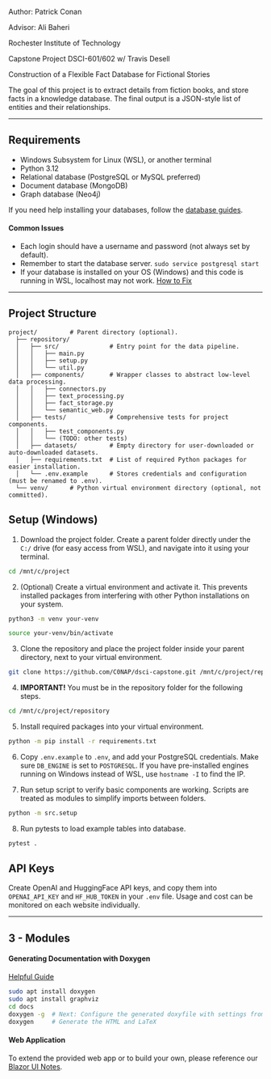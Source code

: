 
Author: Patrick Conan

Advisor: Ali Baheri

Rochester Institute of Technology

Capstone Project DSCI-601/602 w/ Travis Desell

Construction of a Flexible Fact Database for Fictional Stories

The goal of this project is to extract details from fiction books, and store facts in a knowledge database. The final output is a JSON-style list of entities and their relationships.

---

## Requirements

- Windows Subsystem for Linux (WSL), or another terminal
- Python 3.12
- Relational database (PostgreSQL or MySQL preferred)
- Document database (MongoDB)
- Graph database (Neo4j)

If you need help installing your databases, follow the [database guides](docs/database_instructions.md).

#### Common Issues
- Each login should have a username and password (not always set by default).
- Remember to start the database server. `sudo service postgresql start`
- If your database is installed on your OS (Windows) and this code is running in WSL, localhost may not work. [How to Fix](docs/database_instructions.md)

---

## Project Structure

```
project/		 # Parent directory (optional).
  ├── repository/
  │   ├── src/              # Entry point for the data pipeline.
  │   │   ├── main.py
  │   │   ├── setup.py
  │   │   └── util.py
  │   ├── components/       # Wrapper classes to abstract low-level data processing.
  │   │   ├── connectors.py
  │   │   ├── text_processing.py
  │   │   ├── fact_storage.py
  │   │   └── semantic_web.py
  │   ├── tests/            # Comprehensive tests for project components.
  │   │   ├── test_components.py
  │   │   └── (TODO: other tests)
  │   ├── datasets/         # Empty directory for user-downloaded or auto-downloaded datasets.
  │   ├── requirements.txt  # List of required Python packages for easier installation.
  │   └── .env.example      # Stores credentials and configuration (must be renamed to .env).
  └── venv/ 	 # Python virtual environment directory (optional, not committed).
```


## Setup (Windows)

1. Download the project folder. Create a parent folder directly under the `C:/` drive (for easy access from WSL), and navigate into it using your terminal.
```bash
cd /mnt/c/project
```

2. (Optional) Create a virtual environment and activate it. This prevents installed packages from interfering with other Python installations on your system.
```bash
python3 -m venv your-venv
```
```bash
source your-venv/bin/activate
```

3. Clone the repository and place the project folder inside your parent directory, next to your virtual environment.
```bash
git clone https://github.com/C0NAP/dsci-capstone.git /mnt/c/project/repository
```

4. **IMPORTANT!** You must be in the repository folder for the following steps.
```bash
cd /mnt/c/project/repository
```

5. Install required packages into your virtual environment.
```bash
python -m pip install -r requirements.txt
```

6. Copy `.env.example` to `.env`, and add your PostgreSQL credentials. Make sure `DB_ENGINE` is set to `POSTGRESQL`. If you have pre-installed engines running on Windows instead of WSL, use `hostname -I` to find the IP.

7. Run setup script to verify basic components are working. Scripts are treated as modules to simplify imports between folders.
```bash
python -m src.setup
```

8. Run pytests to load example tables into database.
```bash
pytest .
```

## API Keys

Create OpenAI and HuggingFace API keys, and copy them into `OPENAI_API_KEY` and `HF_HUB_TOKEN` in your `.env` file. Usage and cost can be monitored on each website individually.

---

## 3 - Modules

#### Generating Documentation with Doxygen

[Helpful Guide](https://www.woolseyworkshop.com/2020/06/25/documenting-python-programs-with-doxygen/)

```bash
sudo apt install doxygen
sudo apt install graphviz
cd docs
doxygen -g  # Next: Configure the generated doxyfile with settings from the Guide link
doxygen     # Generate the HTML and LaTeX
```

#### Web Application

To extend the provided web app or to build your own, please reference our [Blazor UI Notes](docs/web_app_notes.md).